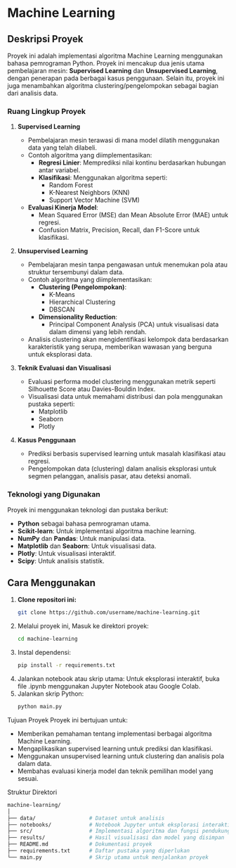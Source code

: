 # Machine Learning

## Deskripsi Proyek
Proyek ini adalah implementasi algoritma Machine Learning menggunakan bahasa pemrograman Python. Proyek ini mencakup dua jenis utama pembelajaran mesin: **Supervised Learning** dan **Unsupervised Learning**, dengan penerapan pada berbagai kasus penggunaan. Selain itu, proyek ini juga menambahkan algoritma clustering/pengelompokan sebagai bagian dari analisis data.

### Ruang Lingkup Proyek
1. **Supervised Learning**
   - Pembelajaran mesin terawasi di mana model dilatih menggunakan data yang telah dilabeli.
   - Contoh algoritma yang diimplementasikan:
     - **Regresi Linier**: Memprediksi nilai kontinu berdasarkan hubungan antar variabel.
     - **Klasifikasi**: Menggunakan algoritma seperti:
       - Random Forest
       - K-Nearest Neighbors (KNN)
       - Support Vector Machine (SVM)
   - **Evaluasi Kinerja Model**:
     - Mean Squared Error (MSE) dan Mean Absolute Error (MAE) untuk regresi.
     - Confusion Matrix, Precision, Recall, dan F1-Score untuk klasifikasi.

2. **Unsupervised Learning**
   - Pembelajaran mesin tanpa pengawasan untuk menemukan pola atau struktur tersembunyi dalam data.
   - Contoh algoritma yang diimplementasikan:
     - **Clustering (Pengelompokan)**:
       - K-Means
       - Hierarchical Clustering
       - DBSCAN
     - **Dimensionality Reduction**:
       - Principal Component Analysis (PCA) untuk visualisasi data dalam dimensi yang lebih rendah.
   - Analisis clustering akan mengidentifikasi kelompok data berdasarkan karakteristik yang serupa, memberikan wawasan yang berguna untuk eksplorasi data.

3. **Teknik Evaluasi dan Visualisasi**
   - Evaluasi performa model clustering menggunakan metrik seperti Silhouette Score atau Davies-Bouldin Index.
   - Visualisasi data untuk memahami distribusi dan pola menggunakan pustaka seperti:
     - Matplotlib
     - Seaborn
     - Plotly

4. **Kasus Penggunaan**
   - Prediksi berbasis supervised learning untuk masalah klasifikasi atau regresi.
   - Pengelompokan data (clustering) dalam analisis eksplorasi untuk segmen pelanggan, analisis pasar, atau deteksi anomali.

### Teknologi yang Digunakan
Proyek ini menggunakan teknologi dan pustaka berikut:
- **Python** sebagai bahasa pemrograman utama.
- **Scikit-learn**: Untuk implementasi algoritma machine learning.
- **NumPy** dan **Pandas**: Untuk manipulasi data.
- **Matplotlib** dan **Seaborn**: Untuk visualisasi data.
- **Plotly**: Untuk visualisasi interaktif.
- **Scipy**: Untuk analisis statistik.

## Cara Menggunakan
1. **Clone repositori ini:**
   ```bash
   git clone https://github.com/username/machine-learning.git
2. Melalui proyek ini, Masuk ke direktori proyek:
   ```bash
   cd machine-learning
3. Instal dependensi:
   ```bash
   pip install -r requirements.txt
4. Jalankan notebook atau skrip utama:
Untuk eksplorasi interaktif, buka file .ipynb menggunakan Jupyter Notebook atau Google Colab.
5. Jalankan skrip Python:
   ```bash
   python main.py

Tujuan Proyek
Proyek ini bertujuan untuk:
- Memberikan pemahaman tentang implementasi berbagai algoritma Machine Learning.
- Mengaplikasikan supervised learning untuk prediksi dan klasifikasi.
- Menggunakan unsupervised learning untuk clustering dan analisis pola dalam data.
- Membahas evaluasi kinerja model dan teknik pemilihan model yang sesuai.

Struktur Direktori
   ```bash
machine-learning/
│
├── data/                 # Dataset untuk analisis
├── notebooks/            # Notebook Jupyter untuk eksplorasi interaktif
├── src/                  # Implementasi algoritma dan fungsi pendukung
├── results/              # Hasil visualisasi dan model yang disimpan
├── README.md             # Dokumentasi proyek
├── requirements.txt      # Daftar pustaka yang diperlukan
└── main.py               # Skrip utama untuk menjalankan proyek
